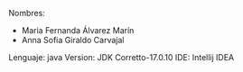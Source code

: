 Nombres:
- Maria Fernanda Álvarez Marín
- Anna Sofia Giraldo Carvajal 

Lenguaje: java 
Version: JDK Corretto-17.0.10
IDE: Intellij IDEA
